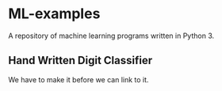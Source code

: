 # ML-examples
A repository of machine learning programs written in Python 3.

## Hand Written Digit Classifier
We have to make it before we can link to it.
